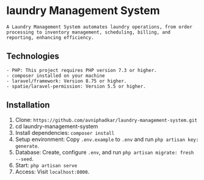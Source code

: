 # laundry Management System 
    A Laundry Management System automates laundry operations, from order processing to inventory management, scheduling, billing, and reporting, enhancing efficiency.

## Technologies
    - PHP: This project requires PHP version 7.3 or higher.
    - composer installed on your machine
    - laravel/framework: Version 8.75 or higher.
    - spatie/laravel-permission: Version 5.5 or higher.

## Installation

1. Clone: `https://github.com/avniphadkar/laundry-management-system.git`
2. cd laundry-management-system
3. Install dependencies: `composer install`
4. Setup environment: Copy `.env.example` to `.env` and run `php artisan key: generate`.
5. Database: Create, configure `.env`, and run `php artisan migrate: fresh --seed`.
6. Start: `php artisan serve`
7. Access: Visit `localhost:8000`.

